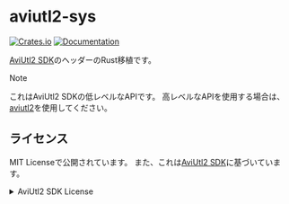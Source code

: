 # aviutl2-sys

[![Crates.io](https://img.shields.io/crates/v/aviutl2-sys.svg)](https://crates.io/crates/aviutl2-sys)
[![Documentation](https://docs.rs/aviutl2-sys/badge.svg)](https://docs.rs/aviutl2-sys)

[AviUtl2 SDK](https://github.com/sevenc-nanashi/aviutl2_sdk_mirror)のヘッダーのRust移植です。

> [!NOTE]
> これはAviUtl2 SDKの低レベルなAPIです。
> 高レベルなAPIを使用する場合は、[aviutl2](https://crates.io/crates/aviutl2)を使用してください。

## ライセンス

MIT Licenseで公開されています。
また、これは[AviUtl2 SDK](https://github.com/sevenc-nanashi/aviutl2_sdk_mirror)に基づいています。

<details>
<summary>AviUtl2 SDK License</summary>

```
---------------------------------
AviUtl ExEdit2 Plugin SDK License
---------------------------------

The MIT License

Copyright (c) 2025 Kenkun

Permission is hereby granted, free of charge, to any person obtaining a copy
of this software and associated documentation files (the "Software"), to deal
in the Software without restriction, including without limitation the rights
to use, copy, modify, merge, publish, distribute, sublicense, and/or sell
copies of the Software, and to permit persons to whom the Software is
furnished to do so, subject to the following conditions:

The above copyright notice and this permission notice shall be included in
all copies or substantial portions of the Software.

THE SOFTWARE IS PROVIDED "AS IS", WITHOUT WARRANTY OF ANY KIND, EXPRESS OR
IMPLIED, INCLUDING BUT NOT LIMITED TO THE WARRANTIES OF MERCHANTABILITY,
FITNESS FOR A PARTICULAR PURPOSE AND NONINFRINGEMENT. IN NO EVENT SHALL THE
AUTHORS OR COPYRIGHT HOLDERS BE LIABLE FOR ANY CLAIM, DAMAGES OR OTHER
LIABILITY, WHETHER IN AN ACTION OF CONTRACT, TORT OR OTHERWISE, ARISING FROM,
OUT OF OR IN CONNECTION WITH THE SOFTWARE OR THE USE OR OTHER DEALINGS IN
THE SOFTWARE.
```

</details>

